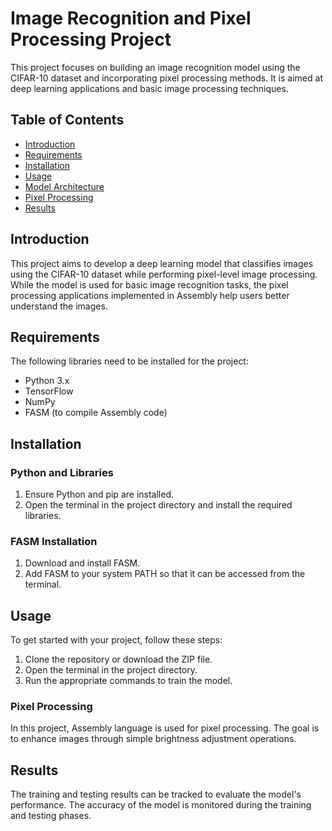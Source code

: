 # Image Recognition and Pixel Processing Project

This project focuses on building an image recognition model using the CIFAR-10 dataset and incorporating pixel processing methods. It is aimed at deep learning applications and basic image processing techniques.

## Table of Contents

- [Introduction](#introduction)
- [Requirements](#requirements)
- [Installation](#installation)
- [Usage](#usage)
- [Model Architecture](#model-architecture)
- [Pixel Processing](#pixel-processing)
- [Results](#results)


## Introduction

This project aims to develop a deep learning model that classifies images using the CIFAR-10 dataset while performing pixel-level image processing. While the model is used for basic image recognition tasks, the pixel processing applications implemented in Assembly help users better understand the images.

## Requirements

The following libraries need to be installed for the project:

- Python 3.x
- TensorFlow
- NumPy
- FASM (to compile Assembly code)

## Installation

### Python and Libraries

1. Ensure Python and pip are installed.
2. Open the terminal in the project directory and install the required libraries.

### FASM Installation

1. Download and install FASM.
2. Add FASM to your system PATH so that it can be accessed from the terminal.

## Usage

To get started with your project, follow these steps:

1. Clone the repository or download the ZIP file.
2. Open the terminal in the project directory.
3. Run the appropriate commands to train the model.

### Pixel Processing

In this project, Assembly language is used for pixel processing. The goal is to enhance images through simple brightness adjustment operations.

## Results

The training and testing results can be tracked to evaluate the model's performance. The accuracy of the model is monitored during the training and testing phases.
